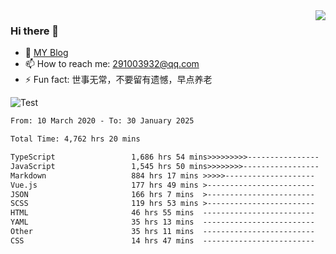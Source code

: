 <img align='right' src='https://github-readme-stats.vercel.app/api?username=niaogege&show_icons=true&theme=radical'/>

### Hi there 👋

- 🌱 [MY Blog](https://bythewayer.com/)
- 📫 How to reach me: 291003932@qq.com
- ⚡ Fun fact:  世事无常，不要留有遗憾，早点养老

![Test](https://github-readme-stats.vercel.app/api/top-langs/?username=niaogege&layout=compact)

<!--START_SECTION:waka-->

```txt
From: 10 March 2020 - To: 30 January 2025

Total Time: 4,762 hrs 20 mins

TypeScript                 1,686 hrs 54 mins>>>>>>>>>----------------   35.42 %
JavaScript                 1,545 hrs 50 mins>>>>>>>>-----------------   32.46 %
Markdown                   884 hrs 17 mins >>>>>--------------------   18.57 %
Vue.js                     177 hrs 49 mins >------------------------   03.73 %
JSON                       166 hrs 7 mins  >------------------------   03.49 %
SCSS                       119 hrs 53 mins >------------------------   02.52 %
HTML                       46 hrs 55 mins  -------------------------   00.99 %
YAML                       35 hrs 13 mins  -------------------------   00.74 %
Other                      35 hrs 11 mins  -------------------------   00.74 %
CSS                        14 hrs 47 mins  -------------------------   00.31 %
```

<!--END_SECTION:waka-->

